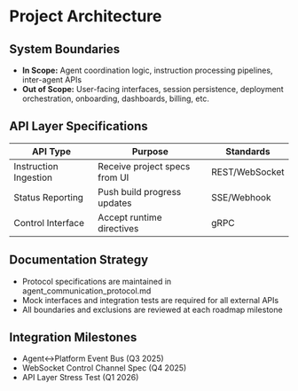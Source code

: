 # Project Architecture

## System Boundaries
- **In Scope:** Agent coordination logic, instruction processing pipelines, inter-agent APIs
- **Out of Scope:** User-facing interfaces, session persistence, deployment orchestration, onboarding, dashboards, billing, etc.

## API Layer Specifications
| API Type              | Purpose                        | Standards         |
|-----------------------|--------------------------------|-------------------|
| Instruction Ingestion | Receive project specs from UI  | REST/WebSocket    |
| Status Reporting      | Push build progress updates    | SSE/Webhook       |
| Control Interface     | Accept runtime directives      | gRPC              |

## Documentation Strategy
- Protocol specifications are maintained in agent_communication_protocol.md
- Mock interfaces and integration tests are required for all external APIs
- All boundaries and exclusions are reviewed at each roadmap milestone

## Integration Milestones
- Agent<->Platform Event Bus (Q3 2025)
- WebSocket Control Channel Spec (Q4 2025)
- API Layer Stress Test (Q1 2026)
